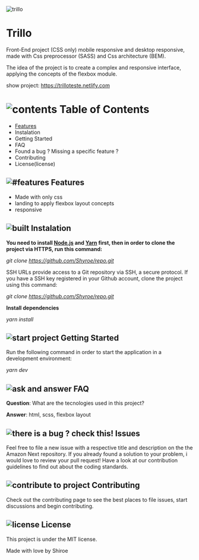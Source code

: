 ![trillo](https://user-images.githubusercontent.com/32007101/85089564-5452cc80-b1b9-11ea-978e-dad7338cee8a.JPG)

# Trillo
Front-End project (CSS only) mobile responsive and desktop responsive, made with Css preprocessor (SASS) and Css architecture (BEM).

The idea of the project is to create a complex and responsive interface, applying the concepts of the flexbox module.

show project: https://trilloteste.netlify.com


# ![contents](https://img.icons8.com/color/40/000000/pin.png) Table of Contents

- [Features](#features)
- Instalation
- Getting Started
- FAQ
- Found a bug ? Missing a specific feature ?
- Contributing
- License(license)

## ![#features](https://img.icons8.com/color/30/000000/rocket.png) Features

- Made with only css
- landing to apply flexbox layout concepts
- responsive

## ![built](https://img.icons8.com/color/30/000000/maintenance.png) Instalation

**You need to install [Node.js](https://nodejs.org/en/download/) and [Yarn](https://yarnpkg.com/) first, then in order to clone the project via HTTPS, run this command:**

_git clone https://github.com/Shyroe/repo.git_

SSH URLs provide access to a Git repository via SSH, a secure protocol. If you have a SSH key registered in your Github account, clone the project using this command:

_git clone https://github.com/Shyroe/repo.git_

**Install dependencies**

_yarn install_

## ![start project](https://img.icons8.com/color/30/000000/running--v1.png) Getting Started

Run the following command in order to start the application in a development environment:

_yarn dev_

## ![ask and answer](https://img.icons8.com/nolan/30/faq.png) FAQ

**Question**: What are the tecnologies used in this project?

**Answer**: html, scss, flexbox layout

## ![there is a bug ? check this!](https://img.icons8.com/color/30/000000/mental-state.png) Issues

Feel free to file a new issue with a respective title and description on the the Amazon Next repository. If you already found a solution to your problem, i would love to review your pull request! Have a look at our contribution guidelines to find out about the coding standards.

## ![contribute to project](https://img.icons8.com/color/30/000000/hashtag-2.png) Contributing

Check out the contributing page to see the best places to file issues, start discussions and begin contributing.

## ![license](https://img.icons8.com/color/30/000000/book.png) License

This project is under the MIT license.

Made with love by Shiroe
